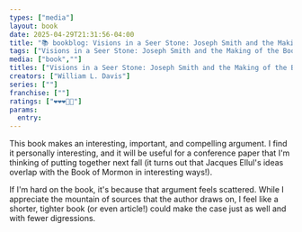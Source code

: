 ```yaml
---
types: ["media"]
layout: book
date: 2025-04-29T21:31:56-04:00
title: "📚 bookblog: Visions in a Seer Stone: Joseph Smith and the Making of the Book of Mormon  (❤️❤️❤️🖤🖤)"
tags: ["Visions in a Seer Stone: Joseph Smith and the Making of the Book of Mormon","William L. Davis","Book of Mormon","seer stones","Joseph Smith Jr.","Mormonism"]
media: ["book",""]
titles: ["Visions in a Seer Stone: Joseph Smith and the Making of the Book of Mormon"]
creators: ["William L. Davis"]
series: [""]
franchise: [""]
ratings: ["❤️❤️❤️🖤🖤"]
params:
  entry: 
---
```


This book makes an interesting, important, and compelling argument. I find it personally interesting, and it will be useful for a conference paper that I'm thinking of putting together next fall (it turns out that Jacques Ellul's ideas overlap with the Book of Mormon in interesting ways!).

If I'm hard on the book, it's because that argument feels scattered. While I appreciate the mountain of sources that the author draws on, I feel like a shorter, tighter book (or even article!) could make the case just as well and with fewer digressions.